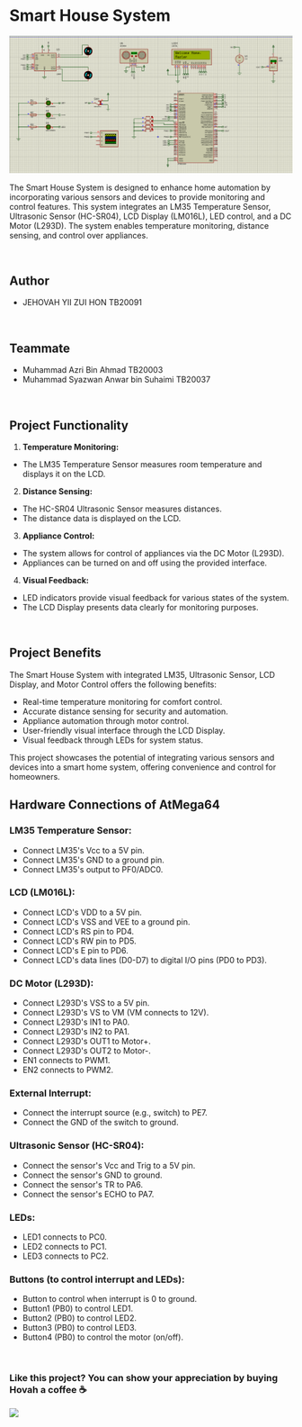 # Smart House System

<img src="./screenshot.png">

The Smart House System is designed to enhance home automation by incorporating various sensors and devices to provide monitoring and control features. This system integrates an LM35 Temperature Sensor, Ultrasonic Sensor (HC-SR04), LCD Display (LM016L), LED control, and a DC Motor (L293D). The system enables temperature monitoring, distance sensing, and control over appliances.

<br/>

## Author
- JEHOVAH YII ZUI HON TB20091

<br/>

## Teammate
- Muhammad Azri Bin Ahmad  TB20003
- Muhammad Syazwan Anwar bin Suhaimi TB20037

<br/>

## Project Functionality
1. **Temperature Monitoring:**
- The LM35 Temperature Sensor measures room temperature and displays it on the LCD.
2. **Distance Sensing:**
- The HC-SR04 Ultrasonic Sensor measures distances.
- The distance data is displayed on the LCD.
3. **Appliance Control:**
- The system allows for control of appliances via the DC Motor (L293D).
- Appliances can be turned on and off using the provided interface.
4. **Visual Feedback:**
- LED indicators provide visual feedback for various states of the system.
- The LCD Display presents data clearly for monitoring purposes.

<br/>

## Project Benefits

The Smart House System with integrated LM35, Ultrasonic Sensor, LCD Display, and Motor Control offers the following benefits:

- Real-time temperature monitoring for comfort control.
- Accurate distance sensing for security and automation.
- Appliance automation through motor control.
- User-friendly visual interface through the LCD Display.
- Visual feedback through LEDs for system status.

This project showcases the potential of integrating various sensors and devices into a smart home system, offering convenience and control for homeowners.

## Hardware Connections of AtMega64

### LM35 Temperature Sensor:
- Connect LM35's Vcc to a 5V pin.
- Connect LM35's GND to a ground pin.
- Connect LM35's output to PF0/ADC0.

### LCD (LM016L):
- Connect LCD's VDD to a 5V pin.
- Connect LCD's VSS and VEE to a ground pin.
- Connect LCD's RS pin to PD4.
- Connect LCD's RW pin to PD5.
- Connect LCD's E pin to PD6.
- Connect LCD's data lines (D0-D7) to digital I/O pins (PD0 to PD3).

### DC Motor (L293D):
- Connect L293D's VSS to a 5V pin.
- Connect L293D's VS to VM (VM connects to 12V).
- Connect L293D's IN1 to PA0.
- Connect L293D's IN2 to PA1.
- Connect L293D's OUT1 to Motor+.
- Connect L293D's OUT2 to Motor-.
- EN1 connects to PWM1.
- EN2 connects to PWM2.

### External Interrupt:
- Connect the interrupt source (e.g., switch) to PE7.
- Connect the GND of the switch to ground.

### Ultrasonic Sensor (HC-SR04):
- Connect the sensor's Vcc and Trig to a 5V pin.
- Connect the sensor's GND to ground.
- Connect the sensor's TR to PA6.
- Connect the sensor's ECHO to PA7.

### LEDs:
- LED1 connects to PC0.
- LED2 connects to PC1.
- LED3 connects to PC2.

### Buttons (to control interrupt and LEDs):
- Button to control when interrupt is 0 to ground.
- Button1 (PB0) to control LED1.
- Button2 (PB0) to control LED2.
- Button3 (PB0) to control LED3.
- Button4 (PB0) to control the motor (on/off).

<br/>

### Like this project? You can show your appreciation by buying Hovah a coffee ☕
<a target="_blank" rel="noopener noreferrer" href="https://www.buymeacoffee.com/hovahyii">
<img src="https://github.com/appcraftstudio/buymeacoffee/raw/master/Images/snapshot-bmc-button.png" width="300" style="max-width:100%;">
</a>

<br/>
